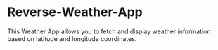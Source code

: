 # Reverse-Weather-App
This Weather App allows you to fetch and display weather information based on latitude and longitude coordinates.
